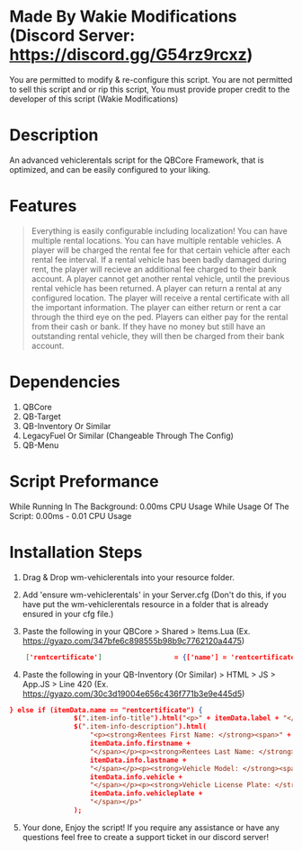 # Made By Wakie Modifications (Discord Server: https://discord.gg/G54rz9rcxz)
You are permitted to modify & re-configure this script. You are not permitted to sell this script and or rip this script, You must provide proper credit to the developer of this script (Wakie Modifications)

# Description
An advanced vehiclerentals script for the QBCore Framework, that is optimized, and can be easily configured to your liking.

# Features
> Everything is easily configurable including localization!
> You can have multiple rental locations.
> You can have multiple rentable vehicles.
> A player will be charged the rental fee for that certain vehicle after each rental fee interval.
> If a rental vehicle has been badly damaged during rent, the player will recieve an additional fee charged to their bank account.
> A player cannot get another rental vehicle, until the previous rental vehicle has been returned.
> A player can return a rental at any configured location.
> The player will receive a rental certificate with all the important information.
> The player can either return or rent a car through the third eye on the ped.
> Players can either pay for the rental from their cash or bank. If they have no money but still have an outstanding rental vehicle, they will then be charged from their bank account.

# Dependencies 
1. QBCore
2. QB-Target
3. QB-Inventory Or Similar
4. LegacyFuel Or Similar (Changeable Through The Config)
5. QB-Menu

# Script Preformance
While Running In The Background: 0.00ms CPU Usage
While Usage Of The Script: 0.00ms - 0.01 CPU Usage

# Installation Steps

1. Drag & Drop wm-vehiclerentals into your resource folder.

2. Add 'ensure wm-vehiclerentals' in your Server.cfg (Don't do this, if you have put the wm-vehiclerentals resource in a folder that is already ensured in your cfg file.)

3. Paste the following in your QBCore > Shared > Items.Lua (Ex. https://gyazo.com/347bfe6c898555b98b9c7762120a4475)

``` json
	['rentcertificate'] 				 = {['name'] = 'rentcertificate', 			  	  	['label'] = 'Rental Certificate', 				['weight'] = 0, 		['type'] = 'item', 		['image'] = 'certificate.png', 			['unique'] = true, 	['useable'] = false, 	['shouldClose'] = true,	   ['combinable'] = nil,   ['description'] = 'A Certificate that proves you own a rental vehicle'},
```

4. Paste the following in your QB-Inventory (Or Similar) > HTML > JS > App.JS > Line 420 (Ex. https://gyazo.com/30c3d19004e656c436f771b3e9e445d5)

``` json
} else if (itemData.name == "rentcertificate") {
                $(".item-info-title").html("<p>" + itemData.label + "</p>");
                $(".item-info-description").html(
                    "<p><strong>Rentees First Name: </strong><span>" +
                    itemData.info.firstname +
                    "</span></p><p><strong>Rentees Last Name: </strong><span>" +
                    itemData.info.lastname +
                    "</span></p><p><strong>Vehicle Model: </strong><span>" +
                    itemData.info.vehicle +
                    "</span></p><p><strong>Vehicle License Plate: </strong><span>" +
                    itemData.info.vehicleplate +
                    "</span></p>"
                );
```

5. Your done, Enjoy the script! If you require any assistance or have any questions feel free to create a support ticket in our discord server!
